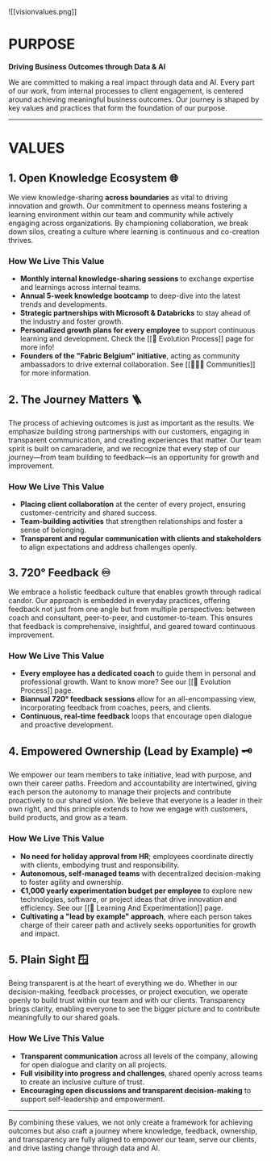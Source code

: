 ![[visionvalues.png]]
# PURPOSE

**Driving Business Outcomes through Data & AI**

We are committed to making a real impact through data and AI. Every part of our work, from internal processes to client engagement, is centered around achieving meaningful business outcomes. Our journey is shaped by key values and practices that form the foundation of our purpose.

---

# VALUES

## 1. Open Knowledge Ecosystem 🌐
We view knowledge-sharing **across boundaries** as vital to driving innovation and growth. Our commitment to openness means fostering a learning environment within our team and community while actively engaging across organizations. By championing collaboration, we break down silos, creating a culture where learning is continuous and co-creation thrives.

### How We Live This Value
- **Monthly internal knowledge-sharing sessions** to exchange expertise and learnings across internal teams.
- **Annual 5-week knowledge bootcamp** to deep-dive into the latest trends and developments.
- **Strategic partnerships with Microsoft & Databricks** to stay ahead of the industry and foster growth.
- **Personalized growth plans for every employee** to support continuous learning and development. Check the [[🎯 Evolution Process]] page for more info!
- **Founders of the "Fabric Belgium" initiative**, acting as community ambassadors to drive external collaboration. See [[🧑‍🤝‍🧑 Communities]] for more information.

## 2. The Journey Matters 🪜
The process of achieving outcomes is just as important as the results. We emphasize building strong partnerships with our customers, engaging in transparent communication, and creating experiences that matter. Our team spirit is built on camaraderie, and we recognize that every step of our journey—from team building to feedback—is an opportunity for growth and improvement.

### How We Live This Value
- **Placing client collaboration** at the center of every project, ensuring customer-centricity and shared success.
- **Team-building activities** that strengthen relationships and foster a sense of belonging.
- **Transparent and regular communication with clients and stakeholders** to align expectations and address challenges openly.

## 3. 720° Feedback ♾️
We embrace a holistic feedback culture that enables growth through radical candor. Our approach is embedded in everyday practices, offering feedback not just from one angle but from multiple perspectives: between coach and consultant, peer-to-peer, and customer-to-team. This ensures that feedback is comprehensive, insightful, and geared toward continuous improvement.

### How We Live This Value
- **Every employee has a dedicated coach** to guide them in personal and professional growth. Want to know more? See our [[🎯 Evolution Process]]  page.
- **Biannual 720° feedback sessions** allow for an all-encompassing view, incorporating feedback from coaches, peers, and clients.
- **Continuous, real-time feedback** loops that encourage open dialogue and proactive development.

## 4. Empowered Ownership (Lead by Example) 🗝️
We empower our team members to take initiative, lead with purpose, and own their career paths. Freedom and accountability are intertwined, giving each person the autonomy to manage their projects and contribute proactively to our shared vision. We believe that everyone is a leader in their own right, and this principle extends to how we engage with customers, build products, and grow as a team.

### How We Live This Value
- **No need for holiday approval from HR**; employees coordinate directly with clients, embodying trust and responsibility.
- **Autonomous, self-managed teams** with decentralized decision-making to foster agility and ownership.
- **€1,000 yearly experimentation budget per employee** to explore new technologies, software, or project ideas that drive innovation and efficiency. See our [[🌱 Learning And Experimentation]] page. 
- **Cultivating a "lead by example" approach**, where each person takes charge of their career path and actively seeks opportunities for growth and impact.
  
## 5. Plain Sight 🪟
Being transparent is at the heart of everything we do. Whether in our decision-making, feedback processes, or project execution, we operate openly to build trust within our team and with our clients. Transparency brings clarity, enabling everyone to see the bigger picture and to contribute meaningfully to our shared goals.

### How We Live This Value
- **Transparent communication** across all levels of the company, allowing for open dialogue and clarity on all projects.
- **Full visibility into progress and challenges**, shared openly across teams to create an inclusive culture of trust.
- **Encouraging open discussions and transparent decision-making** to support self-leadership and empowerment.

---

By combining these values, we not only create a framework for achieving outcomes but also craft a journey where knowledge, feedback, ownership, and transparency are fully aligned to empower our team, serve our clients, and drive lasting change through data and AI.
